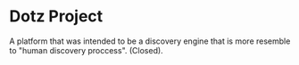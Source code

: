 # Dotz Project
A platform that was intended to be a discovery engine that is more resemble to "human discovery proccess".
(Closed).
